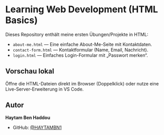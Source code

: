 # Learning Web Development (HTML Basics)

Dieses Repository enthält meine ersten Übungen/Projekte in HTML:

- `about-me.html` — Eine einfache About-Me-Seite mit  Kontaktdaten.
- `contact-form.html` — Kontaktformular (Name, Email, Nachricht).
- `login.html` — Einfaches Login-Formular mit „Passwort merken“.

## Vorschau lokal
Öffne die HTML-Dateien direkt im Browser (Doppelklick) oder nutze eine Live-Server-Erweiterung in VS Code.

## Autor
**Haytam Ben Haddou**   
- GitHub: [@HAYTAMBN1](https://github.com/HAYTAMBN1)
